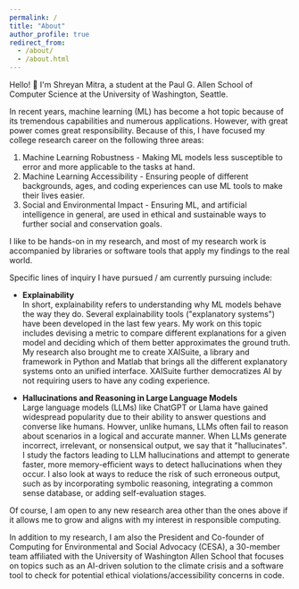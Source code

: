 ```yaml
---
permalink: /
title: "About"
author_profile: true
redirect_from: 
  - /about/
  - /about.html
---
```


Hello! :wave: I'm Shreyan Mitra, a student at the Paul G. Allen School of Computer Science at the University of Washington, Seattle. 

In recent years, machine learning (ML) has become a hot topic because of its tremendous capabilities and numerous applications. However, with great power comes great responsibility. Because of this, I have focused my college research career on the following three areas:

1. Machine Learning Robustness - Making ML models less susceptible to error and more applicable to the tasks at hand.
2. Machine Learning Accessibility - Ensuring people of different backgrounds, ages, and coding experiences can use ML tools to make their lives easier.
3. Social and Environmental Impact - Ensuring ML, and artificial intelligence in general, are used in ethical and sustainable ways to further social and conservation goals.

I like to be hands-on in my research, and most of my research work is accompanied by libraries or software tools that apply my findings to the real world.

Specific lines of inquiry I have pursued / am currently pursuing include:

- **Explainability**\
In short, explainability refers to understanding why ML models behave the way they do. Several explainability tools ("explanatory systems") have been developed in the last few years. My work on this topic includes devising a metric to compare different explanations for a given model and deciding which of them better approximates the ground truth. My research also brought me to create XAISuite, a library and framework in Python and Matlab that brings all the different explanatory systems onto an unified interface. XAISuite further democratizes AI by not requiring users to have any coding experience.

- **Hallucinations and Reasoning in Large Language Models**\
Large language models (LLMs) like ChatGPT or Llama have gained widespread popularity due to their ability to answer questions and converse like humans. Howver, unlike humans, LLMs often fail to reason about scenarios in a logical and accurate manner. When LLMs generate incorrect, irrelevant, or nonsensical output, we say that it "hallucinates". I study the factors leading to LLM hallucinations and attempt to generate faster, more memory-efficient ways to detect hallucinations when they occur. I also look at ways to reduce the risk of such erroneous output, such as by incorporating symbolic reasoning, integrating a common sense database, or adding self-evaluation stages.

Of course, I am open to any new research area other than the ones above if it allows me to grow and aligns with my interest in responsible computing. 

In addition to my research, I am also the President and Co-founder of Computing for Environmental and Social Advocacy (CESA), a 30-member team affiliated with the University of Washington Allen School that focuses on topics such as an AI-driven solution to the climate crisis and a software tool to check for potential ethical violations/accessibility concerns in code.



